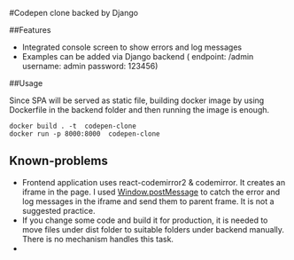#Codepen clone backed by Django

##Features

- Integrated console screen to show errors and log messages
- Examples can be added via Django backend ( endpoint: /admin  username: admin password: 123456)

##Usage

Since SPA will be served as static file, building docker image by using Dockerfile in the backend folder and then running the image is enough.

```
docker build . -t  codepen-clone
docker run -p 8000:8000  codepen-clone
```

## Known-problems
- Frontend application uses react-codemirror2 & codemirror. It creates an iframe in the page. I used [Window.postMessage](https://developer.mozilla.org/en-US/docs/Web/API/Window/postMessage) to catch the error and log messages in the iframe and send them to parent frame. It is not a suggested practice.
- If you change some code and build it for production, it is needed to move files under dist folder to suitable folders under backend manually. There is no mechanism handles this task.
- 
